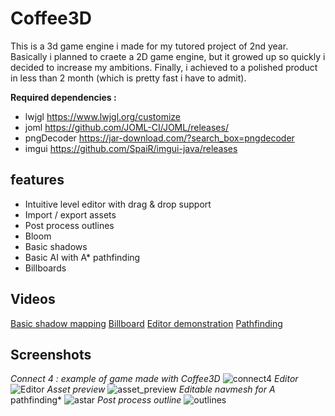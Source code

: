 
# Coffee3D

This is a 3d game engine i made for my tutored project of 2nd year. Basically i planned to craete a 2D game engine, but it growed up so quickly i decided to increase my ambitions.
Finally, i achieved to a polished product in less than 2 month (which is pretty fast i have to admit).

**Required dependencies :**
* lwjgl https://www.lwjgl.org/customize
* joml https://github.com/JOML-CI/JOML/releases/ 
* pngDecoder https://jar-download.com/?search_box=pngdecoder
* imgui https://github.com/SpaiR/imgui-java/releases

## features
- Intuitive level editor with drag & drop support
- Import / export assets
- Post process outlines
- Bloom
- Basic shadows
- Basic AI with A\* pathfinding
- Billboards

## Videos

[Basic shadow mapping](https://youtu.be/ef-brQbH5FE)
[Billboard](https://youtu.be/srNc9CzwyKQ)
[Editor demonstration](https://youtu.be/8R6M83ooCxI)
[Pathfinding](https://youtu.be/JiN4Cm1TBZ0)

## Screenshots
*Connect 4 : example of game made with Coffee3D*
![connect4](https://user-images.githubusercontent.com/24438631/111083389-a1c45600-850d-11eb-9c58-bc44b6b861e3.png)
*Editor*
![Editor](https://user-images.githubusercontent.com/24438631/111083391-a25cec80-850d-11eb-915d-396abed79d8d.png)
*Asset preview*
![asset_preview](https://user-images.githubusercontent.com/24438631/111083392-a2f58300-850d-11eb-942a-61ed79c7bba6.png)
*Editable navmesh for A* pathfinding*
![astar](https://user-images.githubusercontent.com/24438631/111083393-a38e1980-850d-11eb-9c8a-e87aed85a054.png)
*Post process outline*
![outlines](https://user-images.githubusercontent.com/24438631/111083394-a38e1980-850d-11eb-9c32-261c7a9ac672.png)

